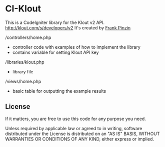 CI-Klout
=================

This is a CodeIgniter library for the Klout v2 API. http://klout.com/s/developers/v2  It's created by [Frank Pinzin](https://twitter.com/#!/fpinzin)

/controllers/home.php
- controller code with examples of how to implement the library
- contains variable for setting Klout API key

/libraries/klout.php
- library file

/views/home.php
- basic table for outputting the example results




License
-------

If it matters, you are free to use this code for any purpose you need.

Unless required by applicable law or agreed to in writing, software
distributed under the License is distributed on an "AS IS" BASIS,
WITHOUT WARRANTIES OR CONDITIONS OF ANY KIND, either express or implied.
